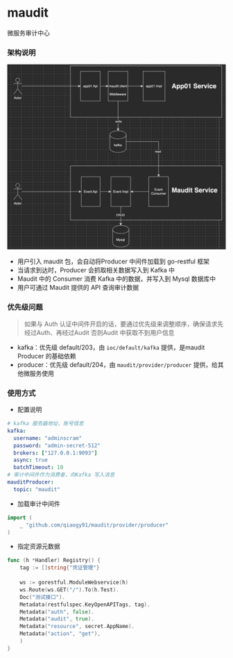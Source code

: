 # maudit
微服务审计中心


### 架构说明
![arch.png](./docs/arch.png)
- 用户引入 maudit 包，会自动将Producer 中间件加载到 go-restful 框架
- 当请求到达时，Producer 会抓取相关数据写入到 Kafka 中
- Maudit 中的 Consumer 消费 Kafka 中的数据，并写入到 Mysql 数据库中
- 用户可通过 Maudit 提供的 API 查询审计数据

### 优先级问题
> 如果与 Auth 认证中间件开启的话，要通过优先级来调整顺序，确保请求先经过Auth、再经过Audit
> 否则Audit 中获取不到用户信息
- kafka：优先级 default/203，由 `ioc/default/kafka` 提供，是maudit Producer 的基础依赖
- producer：优先级 default/204，由 `maudit/provider/producer` 提供，给其他微服务使用

### 使用方式
- 配置说明
```yaml
# kafka 服务器地址、账号信息
kafka:
  username: "adminscram"
  password: "admin-secret-512"
  brokers: ["127.0.0.1:9093"]
  async: true
  batchTimeout: 10
# 审计中间件作为消费者，向Kafka 写入消息
mauditProducer:
  topic: "maudit"
```
- 加载审计中间件
```go
import (
    _ "github.com/qiaogy91/maudit/provider/producer"
)
```
- 指定资源元数据
```go
func (h *Handler) Registry() {
    tag := []string{"凭证管理"}
    
    ws := gorestful.ModuleWebservice(h)
    ws.Route(ws.GET("/").To(h.Test).
    Doc("测试接口").
    Metadata(restfulspec.KeyOpenAPITags, tag).
    Metadata("auth", false).
    Metadata("audit", true).
    Metadata("resource", secret.AppName).
    Metadata("action", "get"),
    )
}
```